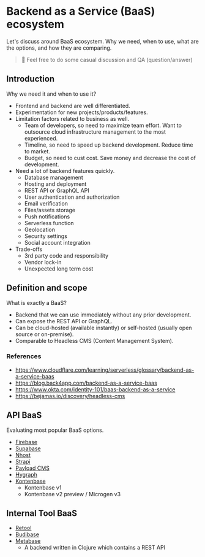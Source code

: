 # Backend as a Service (BaaS) ecosystem

Let's discuss around BaaS ecosystem. Why we need, when to use, what are the options, and how they are comparing.

> 🎉 Feel free to do some casual discussion and QA (question/answer)

## Introduction

Why we need it and when to use it?

- Frontend and backend are well differentiated.
- Experimentation for new projects/products/features.
- Limitation factors related to business as well.
  - Team of developers, so need to maximize team effort. Want to outsource cloud infrastructure management to the most experienced.
  - Timeline, so need to speed up backend development. Reduce time to market.
  - Budget, so need to cust cost. Save money and decrease the cost of development.
- Need a lot of backend features quickly.
  - Database management
  - Hosting and deployment
  - REST API or GraphQL API
  - User authentication and authorization
  - Email verification
  - Files/assets storage
  - Push notifications
  - Serverless function
  - Geolocation
  - Security settings
  - Social account integration
- Trade-offs
  - 3rd party code and responsibility
  - Vendor lock-in
  - Unexpected long term cost

## Definition and scope

What is exactly a BaaS?

- Backend that we can use immediately without any prior development.
- Can expose the REST API or GraphQL.
- Can be cloud-hosted (available instantly) or self-hosted (usually open source or on-premise).
- Comparable to Headless CMS (Content Management System).

### References

- https://www.cloudflare.com/learning/serverless/glossary/backend-as-a-service-baas
- https://blog.back4app.com/backend-as-a-service-baas
- https://www.okta.com/identity-101/baas-backend-as-a-service
- https://bejamas.io/discovery/headless-cms

## API BaaS

Evaluating most popular BaaS options.

- [Firebase](https://firebase.google.com)
- [Supabase](https://supabase.com)
- [Nhost](https://nhost.io)
- [Strapi](https://strapi.io)
- [Payload CMS](https://payloadcms.com)
- [Hygraph](https://hygraph.com)
- [Kontenbase](https://kontenbase.com)
  - Kontenbase v1
  - Kontenbase v2 preview / Microgen v3

## Internal Tool BaaS

- [Retool](https://retool.com)
- [Budibase](https://budibase.com)
- [Metabase](https://metabase.com)
  - A backend written in Clojure which contains a REST API
